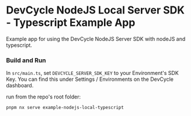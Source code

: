 # DevCycle NodeJS Local Server SDK - Typescript Example App

Example app for using the DevCycle NodeJS Server SDK with nodeJS and typescript.

### Build and Run

In `src/main.ts`, set `DEVCYCLE_SERVER_SDK_KEY` to your Environment's SDK Key.
You can find this under Settings / Environments on the DevCycle dashboard.

run from the repo's root folder:

```pnpm nx serve example-nodejs-local-typescript```
